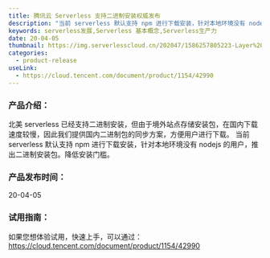 ```yaml
---
title: 腾讯云 Serverless 支持二进制安装权威发布
description: "当前 serverless 默认支持 npm 进行下载安装，针对本地环境没有 nodejs 的用户，推出二进制安装包。降低安装门槛。"
keywords: serverless发展,Serverless 基本概念,Serverless生产力
date: 20-04-05
thumbnail: https://img.serverlesscloud.cn/202047/1586257805223-Layer%20Component.png
categories:
  - product-release
useLink: 
  - https://cloud.tencent.com/document/product/1154/42990
---
```


### **产品介绍**：
北美 serverless 已经支持二进制安装，但由于境外站点存储安装包，在国内下载速度较慢，因此我们提供国内二进制包的同步方案，方便用户进行下载。
当前 serverless 默认支持 npm 进行下载安装，针对本地环境没有 nodejs 的用户，推出二进制安装包。降低安装门槛。

### **产品发布时间**：
20-04-05

### **试用指南**：
如果您想体验试用，快速上手，可以通过：
https://cloud.tencent.com/document/product/1154/42990






